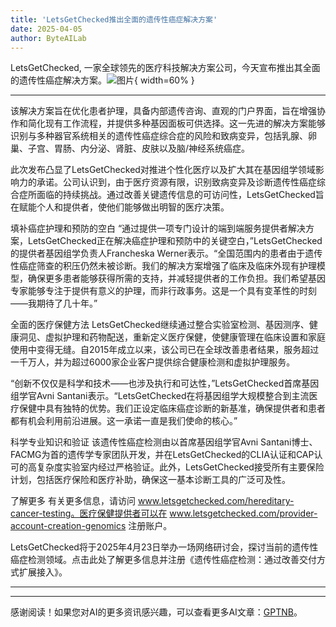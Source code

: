 ```yaml
---
title: 'LetsGetChecked推出全面的遗传性癌症解决方案'
date: 2025-04-05
author: ByteAILab
---
```


LetsGetChecked, 一家全球领先的医疗科技解决方案公司，今天宣布推出其全面的遗传性癌症解决方案。![图片](https://ai-techpark.com/wp-content/uploads/LetsGetChecked.jpg){ width=60% }

---
该解决方案旨在优化患者护理，具备内部遗传咨询、直观的门户界面，旨在增强协作和简化现有工作流程，并提供多种基因面板可供选择。这一先进的解决方案能够识别与多种器官系统相关的遗传性癌症综合症的风险和致病变异，包括乳腺、卵巢、子宫、胃肠、内分泌、肾脏、皮肤以及脑/神经系统癌症。

此次发布凸显了LetsGetChecked对推进个性化医疗以及扩大其在基因组学领域影响力的承诺。公司认识到，由于医疗资源有限，识别致病变异及诊断遗传性癌症综合症所面临的持续挑战。通过改善关键遗传信息的可访问性，LetsGetChecked旨在赋能个人和提供者，使他们能够做出明智的医疗决策。

填补癌症护理和预防的空白
“通过提供一项专门设计的端到端服务提供者解决方案，LetsGetChecked正在解决癌症护理和预防中的关键空白，”LetsGetChecked的提供者基因组学负责人Francheska Werner表示。“全国范围内的患者由于遗传性癌症筛查的积压仍然未被诊断。我们的解决方案增强了临床及临床外现有护理模型，确保更多患者能够获得所需的支持，并减轻提供者的工作负担。我们希望基因专家能够专注于提供有意义的护理，而非行政事务。这是一个具有变革性的时刻——我期待了几十年。”

全面的医疗保健方法
LetsGetChecked继续通过整合实验室检测、基因测序、健康洞见、虚拟护理和药物配送，重新定义医疗保健，使健康管理在临床设置和家庭使用中变得无缝。自2015年成立以来，该公司已在全球改善患者结果，服务超过一千万人，并为超过6000家企业客户提供综合健康检测和虚拟护理服务。

“创新不仅仅是科学和技术——也涉及执行和可达性，”LetsGetChecked首席基因组学官Avni Santani表示。“LetsGetChecked在将基因组学大规模整合到主流医疗保健中具有独特的优势。我们正设定临床癌症诊断的新基准，确保提供者和患者都有机会利用前沿进展。这一承诺一直是我们使命的核心。”

科学专业知识和验证
该遗传性癌症检测由以首席基因组学官Avni Santani博士、FACMG为首的遗传学专家团队开发，并在LetsGetChecked的CLIA认证和CAP认可的高复杂度实验室内经过严格验证。此外，LetsGetChecked接受所有主要保险计划，包括医疗保险和医疗补助，确保这一基本诊断工具的广泛可及性。

了解更多
有关更多信息，请访问 www.letsgetchecked.com/hereditary-cancer-testing。医疗保健提供者可以在 www.letsgetchecked.com/provider-account-creation-genomics 注册账户。

LetsGetChecked将于2025年4月23日举办一场网络研讨会，探讨当前的遗传性癌症检测领域。点击此处了解更多信息并注册《遗传性癌症检测：通过改善交付方式扩展接入》。

---
---
感谢阅读！如果您对AI的更多资讯感兴趣，可以查看更多AI文章：[GPTNB](https://gptnb.com)。